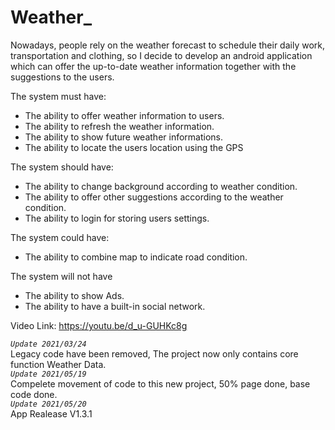 # Weather_
Nowadays, people rely on the weather forecast to schedule their daily work, transportation and clothing, so I decide to develop an android application which can offer the up-to-date weather information together with the suggestions to the users.  

The system must have:  
+ The ability to offer weather information to users.
+ The ability to refresh the weather information.
+ The ability to show future weather informations.
+ The ability to locate the users location using the GPS

The system should have:  
+ The ability to change background according to weather condition.
+ The ability to offer other suggestions according to the weather condition.
+ The ability to login for storing users settings.

The system could have:  
+ The ability to combine map to indicate road condition.  

The system will not have  
+ The ability to show Ads.
+ The ability to have a built-in social network.  

Video Link: https://youtu.be/d_u-GUHKc8g  

_`Update 2021/03/24`_  
Legacy code have been removed, The project now only contains core function Weather Data.  
_`Update 2021/05/19`_  
Compelete movement of code to this new project, 50% page done, base code done.  
_`Update 2021/05/20`_  
App Realease V1.3.1
